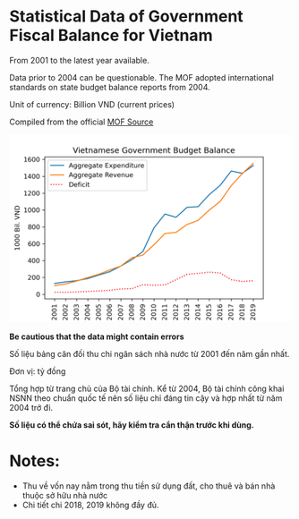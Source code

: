 # Statistical Data of Government Fiscal Balance for Vietnam

From 2001 to the latest year available.

Data prior to 2004 can be questionable. The MOF adopted international standards on state budget balance reports from 2004.

Unit of currency: Billion VND (current prices)

Compiled from the official [MOF Source](https://ckns.mof.gov.vn/SitePages/home.aspx#ListReport)

![](https://github.com/thanhqtran/dataset/blob/c000835f58ebc37a955d3f3d650abfc000aebbd9/vietnam/mofbalance/figure1.png)

**Be cautious that the data might contain errors**


Số liệu bảng cân đối thu chi ngân sách nhà nước từ 2001 đến năm gần nhất.

Đơn vị: tỷ đồng

Tổng hợp từ trang chủ của Bộ tài chính. Kể từ 2004, Bộ tài chính công khai NSNN theo chuẩn quốc tế nên số liệu chỉ đáng tin cậy và hợp nhất từ năm 2004 trở đi. 

**Số liệu có thể chứa sai sót, hãy kiểm tra cẩn thận trước khi dùng.**

# Notes:

- Thu về vốn nay nằm trong thu tiền sử dụng đất, cho thuê và bán nhà thuộc sở hữu nhà nước 
- Chi tiết chi 2018, 2019 không đầy đủ.